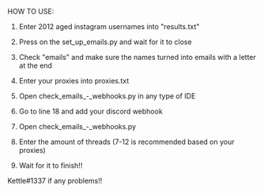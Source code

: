 HOW TO USE:

1. Enter 2012 aged instagram usernames into "results.txt"

2. Press on the set_up_emails.py and wait for it to close

3. Check "emails" and make sure the names turned into emails with a letter at the end

4. Enter your proxies into proxies.txt

5. Open check_emails_-_webhooks.py in any type of IDE

6. Go to line 18 and add your discord webhook

7. Open check_emails_-_webhooks.py

8. Enter the amount of threads (7-12 is recommended based on your proxies)

9. Wait for it to finish!!

Kettle#1337 if any problems!!
